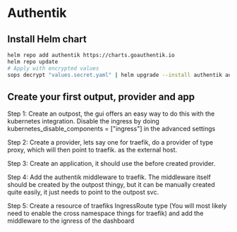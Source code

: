 # Authentik

## Install Helm chart

```bash
helm repo add authentik https://charts.goauthentik.io
helm repo update
# Apply with encrypted values
sops decrypt "values.secret.yaml" | helm upgrade --install authentik authentik/authentik -f - --namespace authentik
```

## Create your first output, provider and app

Step 1: Create an outpost, the gui offers an easy way to do this with the kubernetes integration. Disable the ingress by doing kubernetes_disable_components = ["ingress"] in the advanced settings

Step 2: Create a provider, lets say one for traefik, do a provider of type proxy, which will then point to traefik.<yourdomain> as the external host.

Step 3: Create an application, it should use the before created provider.

Step 4: Add the authentik middleware to traefik. The middleware itself should be created by the outpost thingy, but it can be manually created quite easily, it just needs to point to the outpost svc.

Step 5: Create a resource of traefiks IngressRoute type (You will most likely need to enable the cross namespace things for traefik) and add the middleware to the ignress of the dashboard
